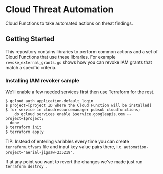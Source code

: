 # Cloud Threat Automation

Cloud Functions to take automated actions on threat findings.

## Getting Started

This repository contains libraries to perform common actions and a set of Cloud
Functions that use these libraries. For example `revoke_external_grants.go` shows
how you can revoke IAM grants that match a specific criteria.

### Installing IAM revoker sample

We'll enable a few needed services first then use Terraform for the rest.

```shell
$ gcloud auth application-default login
$ project=[project ID where the Cloud Function will be installed]
$ for service in cloudresourcemanager pubsub cloudfunctions;
    do gcloud services enable $service.googleapis.com --project=$project;
  done
$ terraform init
$ terraform apply
```

TIP: Instead of entering variables every time you can create `terraform.tfvars` file
and input key value pairs there, i.e. `automation-project="aerial-jigsaw-235219"`.

If at any point you want to revert the changes we've made just run `terraform destroy .`